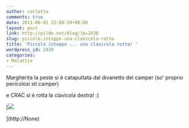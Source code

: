 ```yaml
---
author: carlotta
comments: true
date: 2011-06-01 22:00:39+00:00
layout: post
link: http://pilde.net/blog/?p=2438
slug: piccolo-intoppo-una-clavicola-rotta
title: 'Piccolo intoppo ... una clavicola rotta! '
wordpress_id: 2438
categories:
- Malattie
---
```


Margherita la peste si è catapultata dal divanetto del camper (so' proprio pericolosi sti camper)


 e CRAC si è rotta la clavicola destra! :(

[![]({{baseurl}}/uploads/2011/06/marghe_mare1.jpg)


](http://None)



